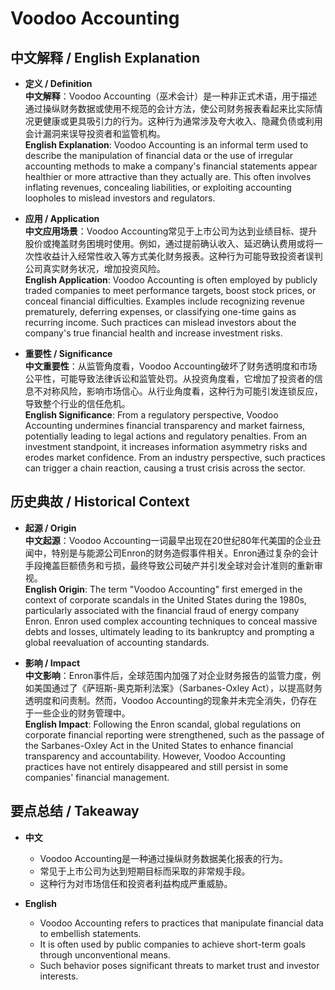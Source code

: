 # Voodoo Accounting

## 中文解释 / English Explanation

* **定义 / Definition**  
  **中文解释**：Voodoo Accounting（巫术会计）是一种非正式术语，用于描述通过操纵财务数据或使用不规范的会计方法，使公司财务报表看起来比实际情况更健康或更具吸引力的行为。这种行为通常涉及夸大收入、隐藏负债或利用会计漏洞来误导投资者和监管机构。  
  **English Explanation**: Voodoo Accounting is an informal term used to describe the manipulation of financial data or the use of irregular accounting methods to make a company's financial statements appear healthier or more attractive than they actually are. This often involves inflating revenues, concealing liabilities, or exploiting accounting loopholes to mislead investors and regulators.

* **应用 / Application**  
  **中文应用场景**：Voodoo Accounting常见于上市公司为达到业绩目标、提升股价或掩盖财务困境时使用。例如，通过提前确认收入、延迟确认费用或将一次性收益计入经常性收入等方式美化财务报表。这种行为可能导致投资者误判公司真实财务状况，增加投资风险。  
  **English Application**: Voodoo Accounting is often employed by publicly traded companies to meet performance targets, boost stock prices, or conceal financial difficulties. Examples include recognizing revenue prematurely, deferring expenses, or classifying one-time gains as recurring income. Such practices can mislead investors about the company's true financial health and increase investment risks.

* **重要性 / Significance**  
  **中文重要性**：从监管角度看，Voodoo Accounting破坏了财务透明度和市场公平性，可能导致法律诉讼和监管处罚。从投资角度看，它增加了投资者的信息不对称风险，影响市场信心。从行业角度看，这种行为可能引发连锁反应，导致整个行业的信任危机。  
  **English Significance**: From a regulatory perspective, Voodoo Accounting undermines financial transparency and market fairness, potentially leading to legal actions and regulatory penalties. From an investment standpoint, it increases information asymmetry risks and erodes market confidence. From an industry perspective, such practices can trigger a chain reaction, causing a trust crisis across the sector.

## 历史典故 / Historical Context

* **起源 / Origin**  
  **中文起源**：Voodoo Accounting一词最早出现在20世纪80年代美国的企业丑闻中，特别是与能源公司Enron的财务造假事件相关。Enron通过复杂的会计手段掩盖巨额债务和亏损，最终导致公司破产并引发全球对会计准则的重新审视。  
  **English Origin**: The term "Voodoo Accounting" first emerged in the context of corporate scandals in the United States during the 1980s, particularly associated with the financial fraud of energy company Enron. Enron used complex accounting techniques to conceal massive debts and losses, ultimately leading to its bankruptcy and prompting a global reevaluation of accounting standards.

* **影响 / Impact**  
  **中文影响**：Enron事件后，全球范围内加强了对企业财务报告的监管力度，例如美国通过了《萨班斯-奥克斯利法案》（Sarbanes-Oxley Act），以提高财务透明度和问责制。然而，Voodoo Accounting的现象并未完全消失，仍存在于一些企业的财务管理中。  
  **English Impact**: Following the Enron scandal, global regulations on corporate financial reporting were strengthened, such as the passage of the Sarbanes-Oxley Act in the United States to enhance financial transparency and accountability. However, Voodoo Accounting practices have not entirely disappeared and still persist in some companies' financial management.

## 要点总结 / Takeaway

* **中文**  
  - Voodoo Accounting是一种通过操纵财务数据美化报表的行为。  
  - 常见于上市公司为达到短期目标而采取的非常规手段。  
  - 这种行为对市场信任和投资者利益构成严重威胁。

* **English**  
  - Voodoo Accounting refers to practices that manipulate financial data to embellish statements.  
  - It is often used by public companies to achieve short-term goals through unconventional means.  
  - Such behavior poses significant threats to market trust and investor interests.